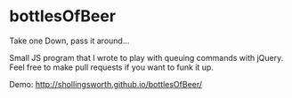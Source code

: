 # bottlesOfBeer
Take one Down, pass it around...

Small JS program that I wrote to play with queuing commands with jQuery. Feel free to make pull requests if you want to funk it up.

Demo: http://shollingsworth.github.io/bottlesOfBeer/

